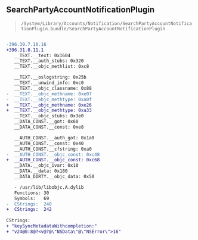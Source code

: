 ## SearchPartyAccountNotificationPlugin

> `/System/Library/Accounts/Notification/SearchPartyAccountNotificationPlugin.bundle/SearchPartyAccountNotificationPlugin`

```diff

-396.30.7.10.16
+396.31.8.11.1
   __TEXT.__text: 0x1604
   __TEXT.__auth_stubs: 0x320
   __TEXT.__objc_methlist: 0xc8

   __TEXT.__oslogstring: 0x25b
   __TEXT.__unwind_info: 0xc0
   __TEXT.__objc_classname: 0x88
-  __TEXT.__objc_methname: 0xe07
-  __TEXT.__objc_methtype: 0xa0f
+  __TEXT.__objc_methname: 0xe26
+  __TEXT.__objc_methtype: 0xa33
   __TEXT.__objc_stubs: 0x3e0
   __DATA_CONST.__got: 0x60
   __DATA_CONST.__const: 0xe8

   __AUTH_CONST.__auth_got: 0x1a0
   __AUTH_CONST.__const: 0x40
   __AUTH_CONST.__cfstring: 0xa0
-  __AUTH_CONST.__objc_const: 0xc48
+  __AUTH_CONST.__objc_const: 0xc68
   __DATA.__objc_ivar: 0x10
   __DATA.__data: 0x180
   __DATA_DIRTY.__objc_data: 0x50

   - /usr/lib/libobjc.A.dylib
   Functions: 30
   Symbols:   69
-  CStrings:  240
+  CStrings:  242
 
CStrings:
+ "keySyncMetadataWithcompletion:"
+ "v24@0:8@?<v@?@\"NSData\"@\"NSError\">16"

```

